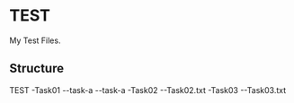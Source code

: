 TEST
====

My Test Files.

Structure
---------

TEST
  -Task01
     --task-a
	 --task-a
  -Task02
     --Task02.txt
  -Task03
     --Task03.txt
     
